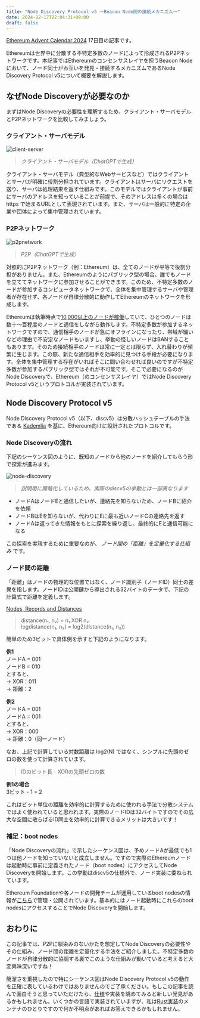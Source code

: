 ```yaml
---
title: "Node Discovery Protocol v5 〜Beacon Node間の接続メカニズム〜"
date: 2024-12-17T22:04:31+09:00
draft: false
---
```


[Ethereum Advent Calendar 2024](https://qiita.com/advent-calendar/2024/ethereum) 17日目の記事です。

Ethereumは世界中に分散する不特定多数のノードによって形成されるP2Pネットワークです。本記事ではEthereumのコンセンサスレイヤを担うBeacon Nodeにおいて、ノード同士がお互いを発見・接続するメカニズムであるNode Discovery Protocol v5について概要を解説します。

<!--more-->

## なぜNode Discoveryが必要なのか

まずはNode Discoveryの必要性を理解するため、クライアント・サーバモデルとP2Pネットワークを比較してみましょう。

### クライアント・サーバモデル

![client-server](https://s3.ap-northeast-1.amazonaws.com/ackintosh.github.io/discv5/client-server.png)

> _クライアント・サーバモデル（ChatGPTで生成）_

クライアント・サーバモデル（典型的なWebサービスなど）ではクライアントとサーバが明確に役割分担されています。クライアントはサーバにリクエストを送り、サーバは処理結果を返す仕組みです。このモデルではクライアントが事前にサーバのアドレスを知っていることが前提で、そのアドレスは多くの場合は https で始まるURLとして表現されています。また、サーバは一般的に特定の企業や団体によって集中管理されています。

### P2Pネットワーク

![p2pnetwork](https://s3.ap-northeast-1.amazonaws.com/ackintosh.github.io/discv5/p2pnetwork.webp)

> _P2P（ChatGPTで生成）_

対照的にP2Pネットワーク（例：Ethereum）は、全てのノードが平等で役割分担がありません。また、Ethereumのようにパブリック型の場合、誰でもノードを立ててネットワークに参加させることができます。このため、不特定多数のノードが参加するコンピュータネットワークで、全体を集中管理するサーバや管理者が存在せず、各ノードが自律分散的に動作してEthereumのネットワークを形成します。

Ethereumは執筆時点で[10,000以上のノードが稼働](https://ccaf.io/cbnsi/ethereum/network_analytics)していて、ひとつのノードは数十〜百程度のノードと通信をしながら動作します。不特定多数が参加するネットワークですので、通信相手のノードが急にオフラインになったり、帯域が細いなどの理由で不安定なノードもいますし、挙動の怪しいノードはBANすることもあります。そのため接続相手のノードは常に一定とは限らず、入れ替わりが頻繁に生じます。この際、新たな通信相手を効率的に見つける手段が必要になります。全体を集中管理する存在がいればそこに問い合わせれば良いのですが不特定多数が参加するパブリック型ではそれが不可能です。そこで必要になるのがNode Discoveryで、Ethereum（のコンセンサスレイヤ）ではNode Discovery Protocol v5というプロトコルが実装されています。

## Node Discovery Protocol v5

Node Discovery Protocol v5（以下、discv5）は分散ハッシュテーブルの手法である [Kademlia](https://ja.wikipedia.org/wiki/Kademlia) を基に、Ethereum向けに設計されたプロトコルです。

### Node Discoveryの流れ

下記のシーケンス図のように、既知のノードから他のノードを紹介してもらう形で探索が進みます。

![node-discovery](https://s3.ap-northeast-1.amazonaws.com/ackintosh.github.io/discv5/node-discovery.png)

> _説明用に簡略化しているため、実際のdiscv5の挙動とは一部異なります_

- ノードAはノードEと通信したいが、連絡先を知らないため、ノードBに紹介を依頼
- ノードBはEを知らないが、代わりにEに最も近いノードCの連絡先を返す
- ノードAは返ってきた情報をもとに探索を繰り返し、最終的にEと通信可能になる

この探索を実現するために重要なのが、 *ノード間の「距離」を定量化する仕組み* です。

### ノード間の距離

「距離」はノードの物理的な位置ではなく、ノード識別子（ノードID）同士の差異を指します。ノードIDは公開鍵から導出される32バイトのデータで、下記の計算式で距離を定義します。

[Nodes, Records and Distances](https://github.com/ethereum/devp2p/blob/master/discv5/discv5-theory.md#nodes-records-and-distances)

> distance(n₁, n₂) = n₁ XOR n₂  
> logdistance(n₁, n₂) = log2(distance(n₁, n₂))

簡単のため3ビットで具体例を示すと下記のようになります。

**例1**  
ノードA = 001  
ノードB = 010  
とすると、  
→ XOR：011  
→ 距離：2  

**例2**  
ノードA = 001  
ノードA  = 001  
とすると、  
→ XOR：000  
→ 距離：0（同一ノード）  

なお、上記で計算している対数距離は log2(N) ではなく、シンプルに先頭のゼロの数を使って計算されています。

> IDのビット長 - XORの先頭ゼロの数  

**例1の場合**   
3ビット - 1 = 2

これはビット単位の距離を効率的に計算するために使われる手法で分散システムではよく使われていると思われます。実際のノードIDは32バイトですのでその広大な空間に散らばるID同士を効率的に計算できるメリットは大きいです！

### 補足：boot nodes

「Node Discoveryの流れ」で示したシーケンス図は、予めノードAが最低でも1つは他ノードを知っていないと成立しません。ですので実際のEthereumノードは起動時に事前に定義されたノード（boot nodes）にアクセスしてNode Discoveryを開始します。この挙動はdiscv5の仕様外で、ノード実装に委ねられています。

Ethereum Foundationや各ノードの開発チームが運用しているboot nodesの情報が[こちら](https://github.com/eth-clients/mainnet/blob/main/metadata/bootstrap_nodes.yaml)で管理・公開されています。基本的にはノード起動時にこれらのboot nodesにアクセスすることでNode Discoveryを開始します。

## おわりに

この記事では、P2Pに馴染みのないかたを想定してNode Discoveryの必要性やその仕組み、ノード間の距離を定量化する手法をご紹介しました。不特定多数のノードが自律分散的に協調する裏でこのような仕組みが動いていると考えると大変興味深いですね！

簡潔さを重視したので特にシーケンス図はNode Discovery Protocol v5の動作を正確に表しているわけではありませんのでご了承ください。もしこの記事を読んで面白そうと思っていただけたら、[仕様](https://github.com/ethereum/devp2p/blob/master/discv5/discv5.md)や実装を眺めてみると新しい発見があるかもしれません。いくつかの言語で実装されていますが、私は[Rust実装](https://github.com/sigp/discv5)のメンテナのひとりですので何か不明点があればお答えできるかもしれません。

